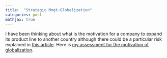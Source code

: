 ```yaml
---
title:  "Strategic Mngt-Globalization"
categories: post
mathjax: true
---
```


I have been thinking about what is the motivation for a company to expand its product line to another country although there could be a particular risk explained in [this article](https://seokleeus.github.io/CAGE_Analysis/). 
Here is [my assessment for the motivation of globalization](https://docs.google.com/document/d/1i4XxVJba3T_TErKluADR3PNzQ6zcEVEGAVNJ2rZ__bQ/edit). 
